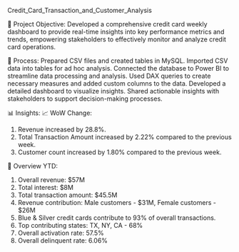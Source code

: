 Credit_Card_Transaction_and_Customer_Analysis


🎯 Project Objective:
Developed a comprehensive credit card weekly dashboard to provide real-time insights into key performance metrics and trends, 
empowering stakeholders to effectively monitor and analyze credit card operations.

🔧 Process:
Prepared CSV files and created tables in MySQL.
Imported CSV data into tables for ad hoc analysis.
Connected the database to Power BI to streamline data processing and analysis.
Used DAX queries to create necessary measures and added custom columns to the data.
Developed a detailed dashboard to visualize insights.
Shared actionable insights with stakeholders to support decision-making processes.

📊 Insights:
📈 WoW Change:
1. Revenue increased by 28.8%.
2. Total Transaction Amount increased by 2.22% compared to the previous week.
3. Customer count increased by 1.80% compared to the previous week.
 
📅 Overview YTD:
1. Overall revenue: $57M
2. Total interest: $8M
3. Total transaction amount: $45.5M
4. Revenue contribution: Male customers - $31M, Female customers - $26M
5. Blue & Silver credit cards contribute to 93% of overall transactions.
6. Top contributing states: TX, NY, CA - 68%
7. Overall activation rate: 57.5%
8. Overall delinquent rate: 6.06%

